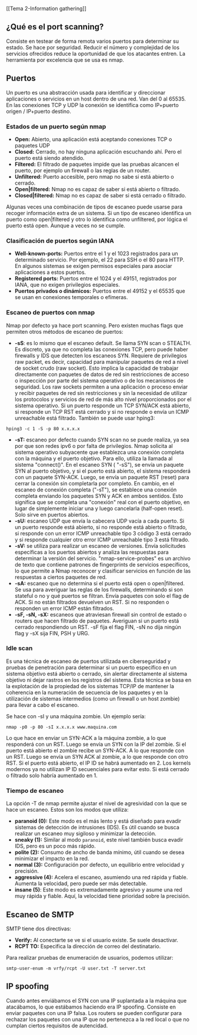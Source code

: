 [[Tema 2-Information gathering]]

## ¿Qué es el port scanning?
Consiste en testear de forma remota varios puertos para determinar su estado. Se hace por seguridad. Reducir el número y complejidad de los servicios ofrecidos reduce la oportunidad de que los atacantes entren. La herramienta por excelencia que se usa es nmap.

## Puertos
Un puerto es una abstracción usada para identificar y direccionar aplicaciones o servicios en un host dentro de una red. Van del 0 al 65535. En las conexiones TCP y UDP la conexión se identifica como IP+puerto origen / IP+puerto destino.

### Estados de un puerto según nmap
+ **Open:** Abierto, una aplicación está aceptando conexiones TCP o paquetes UDP
+ **Closed:** Cerrado, no hay ninguna aplicación escuchando ahí. Pero el puerto está siendo atendido.
+ **Filtered:** El filtrado de paquetes impide que las pruebas alcancen el puerto, por ejemplo un firewall o las reglas de un router.
+ **Unfiltered:** Puerto accesible, pero nmap no sabe si está abierto o cerrado.
+ **Open|filtered:** Nmap no es capaz de saber si está abierto o filtrado.
+ **Closed|filtered:** Nmap no es capaz de saber si está cerrado o filtrado.

Algunas veces una combinación de tipos de escaneo puede usarse para recoger información extra de un sistema. Si un tipo de escaneo identifica un puerto como open|filtered y otro lo identifica como unfiltered, por lógica el puerto está open. Aunque a veces no se cumple.

### Clasificación de puertos según IANA
+ **Well-known-ports:** Puertos entre el 1 y el 1023 registrados para un determinado servicio. Por ejemplo, el 22 para SSH o el 80 para HTTP. En algunos sistemas se exigen permisos especiales para asociar aplicaciones a estos puertos.
+ **Registered ports:** Puertos entre el 1024 y el 49151, registrados por IANA, que no exigen privilegios especiales.
+ **Puertos privados o dinámicos:** Puertos entre el 49152 y el 65535 que se usan en conexiones temporales o efímeras.

### Escaneo de puertos con nmap
Nmap por defecto ya hace port scanning. Pero existen muchas flags que permiten otros métodos de escaneo de puertos:
+ **-sS**: es lo mismo que el escaneo default. Se llama SYN scan o STEALTH. Es discreto, ya que no completa las conexiones TCP, pero puede haber firewalls y IDS que detecten los escaneos SYN. Requiere de privilegios raw packet, es decir, capacidad para manipular paquetes de red a nivel de socket crudo (raw socket). Esto implica la capacidad de trabajar directamente con paquetes de datos de red sin restricciones de acceso o inspección por parte del sistema operativo o de los mecanismos de seguridad. Los raw sockets permiten a una aplicación o proceso enviar y recibir paquetes de red sin restricciones y sin la necesidad de utilizar los protocolos y servicios de red de más alto nivel proporcionados por el sistema operativo. Si un puerto responde un TCP SYN/ACK está abierto, si responde un TCP RST está cerrado y si no responde o envía un ICMP unreachable está filtrado. También se puede usar hping3:
```
hping3 -c 1 -S -p 80 x.x.x.x
```
+ **-sT:** escaneo por defecto cuando SYN scan no se puede realiza, ya sea por que son redes ipv6 o por falta de privilegios. Nmap solicita al sistema operativo subyacente que establezca una conexión completa con la máquina y el puerto objetivo. Para ello, utiliza la llamada al sistema "connect()".  En el escaneo SYN ( "-sS"), se envía un paquete SYN al puerto objetivo, y si el puerto está abierto, el sistema responderá con un paquete SYN-ACK. Luego, se envía un paquete RST (reset) para cerrar la conexión sin completarla por completo. En cambio, en el escaneo de conexión completa ("-sT"), se establece una conexión completa enviando los paquetes SYN y ACK en ambos sentidos. Esto significa que se completa una "conexión" real con el puerto objetivo, en lugar de simplemente iniciar una y luego cancelarla (half-open reset). Solo sirve en puertos abiertos.
+ **-sU:** escaneo UDP que envía la cabecera UDP vacía a cada puerto. Si un puerto responde está abierto, si no responde está abierto o filtrado, si responde con un error ICMP unreachable tipo 3 código 3 está cerrado y si responde cualquier otro error ICMP unreachable tipo 3 está filtrado. 
+ **-sV:** se utiliza para realizar un escaneo de versiones. Envía solicitudes específicas a los puertos abiertos y analiza las respuestas para determinar la versión del servicio. "nmap-service-probes" es un archivo de texto que contiene patrones de fingerprints de servicios específicos, lo que permite a Nmap reconocer y clasificar servicios en función de las respuestas a ciertos paquetes de red. 
+ **-sA:** escaneo que no determina si el puerto está open o open|filtered. Se usa para averiguar las reglas de los firewalls, determinando si son stateful o no y qué puertos se filtran. Envía paquetes con solo el flag de ACK. Si no están filtrados devuelven un RST. Si no responden o responden un error ICMP están filtrados.
+ **-sF, -sN, -sX:** escaneos que atraviesan firewall sin control de estado o routers que hacen filtrado de paquetes. Averiguan si un puerto está cerrado respondiendo un RST. -sF fija el flag FIN, -sN no dija ningún flag y -sX sija FIN, PSH y URG.

### Idle scan
Es una técnica de escaneo de puertos utilizada en ciberseguridad y pruebas de penetración para determinar si un puerto específico en un sistema objetivo está abierto o cerrado, sin alertar directamente al sistema objetivo ni dejar rastros en los registros del sistema. Esta técnica se basa en la explotación de la propiedad de los sistemas TCP/IP de mantener la coherencia en la numeración de secuencia de los paquetes y en la utilización de sistemas intermedios (como un firewall o un host zombie) para llevar a cabo el escaneo.

Se hace con -sI y una máquina zombie. Un ejemplo sería:
```
nmap -p0 -p 80 -sI x.x.x.x www.maquina.com
```

Lo que hace en enviar un SYN-ACK a la máquina zombie, a lo que responderá con un RST. Luego se envía un SYN con la IP del zombie. Si el puerto está abierto el zombie recibe un SYN-ACK. A lo que responde con un RST. Luego se envía un SYN ACK al zombie, a lo que responde con otro RST. Si el puerto está abierto, el IP ID se habrá aumentado en 2. Los kernels modernos ya no utilizan IP ID secuenciales para evitar esto. Si está cerrado o filtrado solo habría aumentado en 1.

### Tiempo de escaneo
La opción -T de nmap permite ajustar el nivel de agresividad con la que se hace un escaneo. Estos son los modos que utiliza:
- **paranoid (0):** Este modo es el más lento y está diseñado para evadir sistemas de detección de intrusiones (IDS). Es útil cuando se busca realizar un escaneo muy sigiloso y minimizar la detección.
- **sneaky (1):** Similar al modo `paranoid`, este nivel también busca evadir IDS, pero es un poco más rápido.
- **polite (2):** Consumo de ancho de banda mínimo, útil cuando se desea minimizar el impacto en la red.
- **normal (3):** Configuración por defecto, un equilibrio entre velocidad y precisión.
- **aggressive (4):** Acelera el escaneo, asumiendo una red rápida y fiable. Aumenta la velocidad, pero puede ser más detectable.
- **insane (5)**: Este modo es extremadamente agresivo y asume una red muy rápida y fiable. Aquí, la velocidad tiene prioridad sobre la precisión.

## Escaneo de SMTP
SMTP tiene dos directivas:
+ **Verify:** Al conectarte se ve si el usuario existe. Se suele desactivar.
+ **RCPT TO:** Especifica la dirección de correo del destinatario.

Para realizar pruebas de enumeración de usuarios, podemos utilizar:
```
smtp-user-enum -m vrfy/rcpt -U user.txt -T server.txt
```

## IP spoofing
Cuando antes enviábamos el SYN con una IP suplantada a la máquina que atacábamos, lo que estábamos haciendo era IP spoofing. Consiste en enviar paquetes con una IP falsa. Los routers se pueden configurar para rechazar los paquetes con una IP que no pertenezca a la red local o que no cumplan ciertos requisitos de autencidad.

